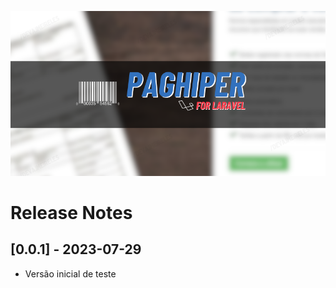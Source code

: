 <p align="center"><img src="./art/cover.png" alt="PagHiper for Laravel"></p>

# Release Notes

## [0.0.1] - 2023-07-29
- Versão inicial de teste
